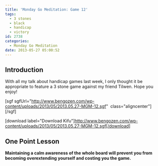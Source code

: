 ```yaml
---
title: 'Monday Go Meditation: Game 12'
tags:
  - 3 stones
  - black
  - handicap
  - victory
id: 2738
categories:
  - Monday Go Meditation
date: 2013-05-27 05:00:52
---
```


## Introduction

With all my talk about handicap games last week, I only thought it be appropriate to feature a 3 stone game against my friend Tilwen. Hope you enjoy!

[sgf sgfUrl="http://www.bengozen.com/wp-content/uploads/2013/05/2013.05.27-MGM-12.sgf"  class="aligncenter"][/sgf]

[download label="Download Kifu"]http://www.bengozen.com/wp-content/uploads/2013/05/2013.05.27-MGM-12.sgf[/download]

## **One Point Lesson**

**Maintaining a calm awareness of the whole board will prevent you from becoming overextending yourself and costing you the game.**